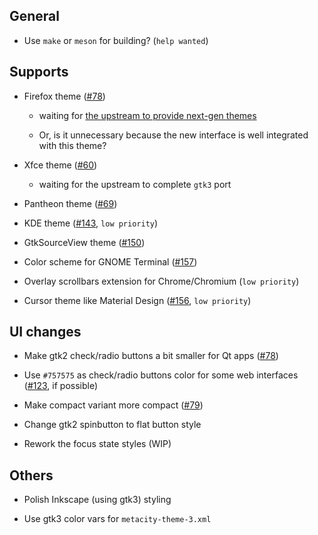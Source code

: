 ## General

- Use `make` or `meson` for building? (`help wanted`)

## Supports

- Firefox theme ([#78](../../issues/78))

  - waiting for [the upstream to provide next-gen themes](https://blog.mozilla.org/addons/2017/02/24/improving-themes-in-firefox/)

  - Or, is it unnecessary because the new interface is well integrated with this theme?

- Xfce theme ([#60](../../issues/60))

  - waiting for the upstream to complete `gtk3` port

- Pantheon theme ([#69](../../issues/69))

- KDE theme ([#143](../../issues/143), `low priority`)

- GtkSourceView theme ([#150](../../issues/150))

- Color scheme for GNOME Terminal ([#157](../../issues/157))

- Overlay scrollbars extension for Chrome/Chromium (`low priority`)

- Cursor theme like Material Design ([#156](../../issues/156), `low priority`)

## UI changes

- Make gtk2 check/radio buttons a bit smaller for Qt apps ([#78](../../issues/78))

- Use `#757575` as check/radio buttons color for some web interfaces ([#123](../../issues/123), if possible)

- Make compact variant more compact ([#79](../../issues/79))

- Change gtk2 spinbutton to flat button style

- Rework the focus state styles (WIP)

## Others

- Polish Inkscape (using gtk3) styling

- Use gtk3 color vars for `metacity-theme-3.xml`
